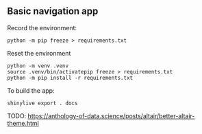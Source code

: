 ## Basic navigation app

Record the environment:

```
python -m pip freeze > requirements.txt
```

Reset the environment

```
python -m venv .venv
source .venv/bin/activatepip freeze > requirements.txt
python -m pip install -r requirements.txt
```

To build the app:

```
shinylive export . docs
```

TODO: https://anthology-of-data.science/posts/altair/better-altair-theme.html